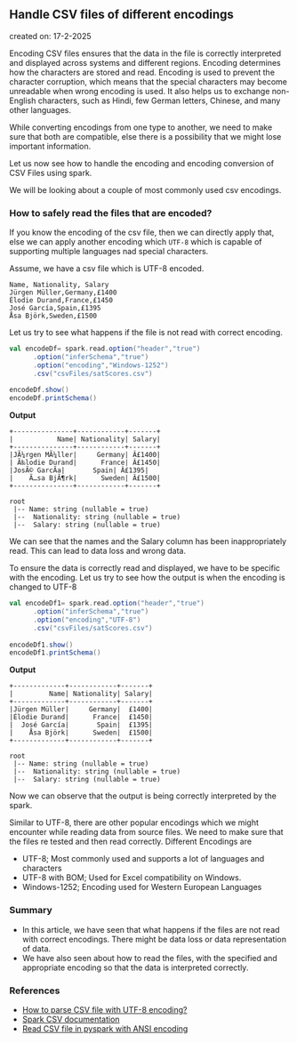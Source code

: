## Handle CSV files of different encodings

created on: 17-2-2025

Encoding CSV files ensures that the data in the file is correctly interpreted and displayed across systems and different regions.
Encoding determines how the characters are stored and read. Encoding is used to prevent the character corruption, which means that the special characters may become unreadable when wrong encoding is used.
It also helps us to exchange non-English characters, such as Hindi, few German letters, Chinese, and many other languages.

While converting encodings from one type to another, we need to make sure that both are compatible, else there is a possibility that we might lose important information.

Let us now see how to handle the encoding and encoding conversion of CSV Files using spark.

We will be looking about a couple of most commonly used csv encodings.

### How to safely read the files that are encoded?
If you know the encoding of the csv file, then we can directly apply that, else we can apply another encoding which `UTF-8` which is capable of supporting multiple languages nad special characters.

Assume, we have a csv file which is UTF-8 encoded. 

```csv
Name, Nationality, Salary
Jürgen Müller,Germany,£1400
Élodie Durand,France,£1450
José García,Spain,£1395
Åsa Björk,Sweden,£1500
```

Let us try to see what happens if the file is not read with correct encoding.

```scala
val encodeDf= spark.read.option("header","true")
      .option("inferSchema","true")
      .option("encoding","Windows-1252")
      .csv("csvFiles/satScores.csv")
    
encodeDf.show()
encodeDf.printSchema()
```
**Output**
```text
+---------------+------------+-------+
|           Name| Nationality| Salary|
+---------------+------------+-------+
|JÃ¼rgen MÃ¼ller|     Germany| Â£1400|
| Ã‰lodie Durand|      France| Â£1450|
|JosÃ© GarcÃ­a|       Spain| Â£1395|
|    Ã…sa BjÃ¶rk|      Sweden| Â£1500|
+---------------+------------+-------+

root
 |-- Name: string (nullable = true)
 |--  Nationality: string (nullable = true)
 |--  Salary: string (nullable = true)
```

We can see that the names and the Salary column has been inappropriately read. This can lead to data loss and wrong data.

To ensure the data is correctly read and displayed, we have to be specific with the encoding.
Let us try to see how the output is when the encoding is changed to UTF-8

```scala
val encodeDf1= spark.read.option("header","true")
      .option("inferSchema","true")
      .option("encoding","UTF-8")
      .csv("csvFiles/satScores.csv")
    
encodeDf1.show()
encodeDf1.printSchema()
```
**Output**
```text
+-------------+------------+-------+
|         Name| Nationality| Salary|
+-------------+------------+-------+
|Jürgen Müller|     Germany|  £1400|
|Élodie Durand|      France|  £1450|
|  José García|       Spain|  £1395|
|    Åsa Björk|      Sweden|  £1500|
+-------------+------------+-------+

root
 |-- Name: string (nullable = true)
 |--  Nationality: string (nullable = true)
 |--  Salary: string (nullable = true)
```
Now we can observe that the output is being correctly interpreted by the spark. 

Similar to UTF-8, there are other popular encodings which we might encounter while reading data from source files. We need to make sure that the files re tested and then read correctly.
Different Encodings are
- UTF-8; Most commonly used and supports a lot of languages and characters
- UTF-8 with BOM; Used for Excel compatibility on Windows.
- Windows-1252; Encoding used for Western European Languages

### Summary
- In this article, we have seen that what happens if the files are not read with correct encodings. There might be data loss or data representation of data.
- We have also seen about how to read the files, with the specified and appropriate encoding so that the data is interpreted correctly.

### References
- [How to parse CSV file with UTF-8 encoding?](https://stackoverflow.com/questions/44002651/how-to-parse-csv-file-with-utf-8-encoding)
- [Spark CSV documentation](https://spark.apache.org/docs/3.5.4/sql-data-sources-csv.html)
- [Read CSV file in pyspark with ANSI encoding](https://stackoverflow.com/questions/59645851/read-csv-file-in-pyspark-with-ansi-encoding)
